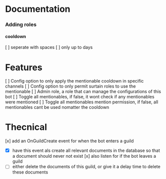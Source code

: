 # Documentation
### Adding roles
#### cooldown
[ ] seperate with spaces
[ ] only up to days


# Features
[ ] Config option to only apply the mentionable cooldown in specific channels
[ ] Config option to only permit surtain roles to use the mentionable
[ ] Admin role, a role that can manage the configurations of this bot
[ ] Toggle all mentionables, if false, it wont check if any mentionables were mentioned
[ ] Toggle all mentionables mention permission, if false, all mentionables cant be used nomatter the cooldown


# Thecnical
[x] add an OnGuildCreate event for when the bot enters a guild
- [x] have this event als create all relevant documents in the database so that a document should never not exist
[x] also listen for if the bot leaves a guild
- [ ] either delete the documents of this guild, or give it a delay time to delete these documents